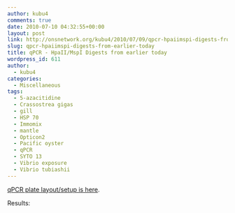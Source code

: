 ```yaml
---
author: kubu4
comments: true
date: 2010-07-10 04:32:55+00:00
layout: post
link: http://onsnetwork.org/kubu4/2010/07/09/qpcr-hpaiimspi-digests-from-earlier-today/
slug: qpcr-hpaiimspi-digests-from-earlier-today
title: qPCR - HpaII/MspI Digests from earlier today
wordpress_id: 611
author:
  - kubu4
categories:
  - Miscellaneous
tags:
  - 5-azacitidine
  - Crassostrea gigas
  - gill
  - HSP 70
  - Immomix
  - mantle
  - Opticon2
  - Pacific oyster
  - qPCR
  - SYTO 13
  - Vibrio exposure
  - Vibrio tubiashii
---
```


[qPCR plate layout/setup is here](http://eagle.fish.washington.edu/Arabidopsis/Notebook%20Workup%20Files/20100709-01.jpg).

Results:
